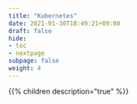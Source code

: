 ```yaml
---
title: "Kubernetes"
date: 2021-01-30T18:49:21+09:00
draft: false
hide:
- toc
- nextpage
subpage: false
weight: 4
---
```


<!--more-->

{{% children description="true"   %}}